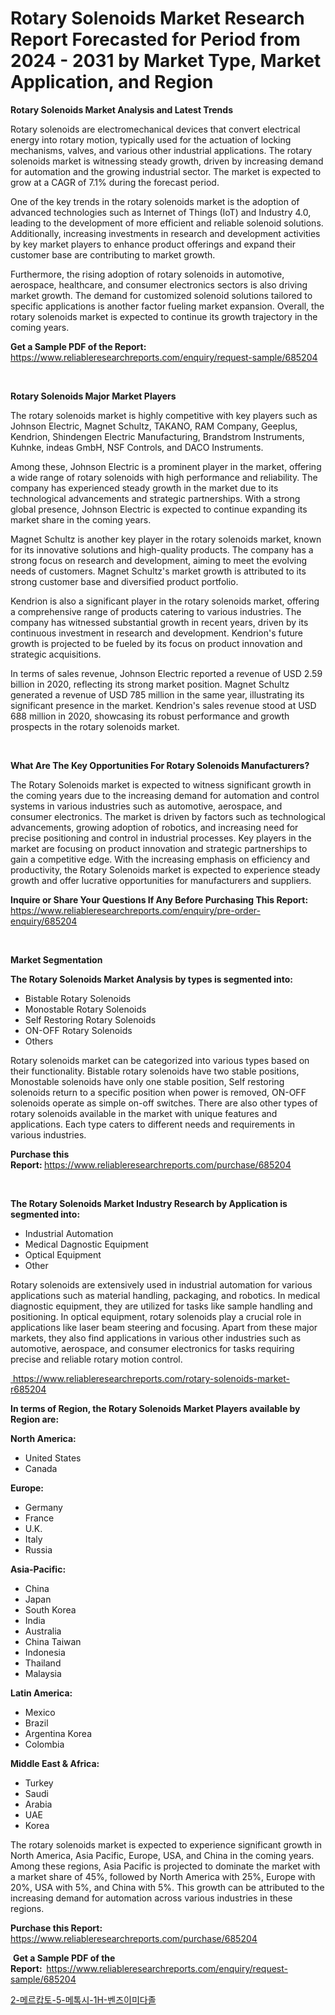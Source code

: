 <p><h1>Rotary Solenoids Market Research Report Forecasted for Period from 2024 -  2031 by Market Type, Market Application, and Region</h1></p><p><strong>Rotary Solenoids Market Analysis and Latest Trends</strong></p>
<p><p>Rotary solenoids are electromechanical devices that convert electrical energy into rotary motion, typically used for the actuation of locking mechanisms, valves, and various other industrial applications. The rotary solenoids market is witnessing steady growth, driven by increasing demand for automation and the growing industrial sector. The market is expected to grow at a CAGR of 7.1% during the forecast period.</p><p>One of the key trends in the rotary solenoids market is the adoption of advanced technologies such as Internet of Things (IoT) and Industry 4.0, leading to the development of more efficient and reliable solenoid solutions. Additionally, increasing investments in research and development activities by key market players to enhance product offerings and expand their customer base are contributing to market growth.</p><p>Furthermore, the rising adoption of rotary solenoids in automotive, aerospace, healthcare, and consumer electronics sectors is also driving market growth. The demand for customized solenoid solutions tailored to specific applications is another factor fueling market expansion. Overall, the rotary solenoids market is expected to continue its growth trajectory in the coming years.</p></p>
<p><strong>Get a Sample PDF of the Report:&nbsp;</strong> <a href="https://www.reliableresearchreports.com/enquiry/request-sample/685204">https://www.reliableresearchreports.com/enquiry/request-sample/685204</a></p>
<p>&nbsp;</p>
<p><strong>Rotary Solenoids Major Market Players</strong></p>
<p><p>The rotary solenoids market is highly competitive with key players such as Johnson Electric, Magnet Schultz, TAKANO, RAM Company, Geeplus, Kendrion, Shindengen Electric Manufacturing, Brandstrom Instruments, Kuhnke, indeas GmbH, NSF Controls, and DACO Instruments.</p><p>Among these, Johnson Electric is a prominent player in the market, offering a wide range of rotary solenoids with high performance and reliability. The company has experienced steady growth in the market due to its technological advancements and strategic partnerships. With a strong global presence, Johnson Electric is expected to continue expanding its market share in the coming years.</p><p>Magnet Schultz is another key player in the rotary solenoids market, known for its innovative solutions and high-quality products. The company has a strong focus on research and development, aiming to meet the evolving needs of customers. Magnet Schultz's market growth is attributed to its strong customer base and diversified product portfolio.</p><p>Kendrion is also a significant player in the rotary solenoids market, offering a comprehensive range of products catering to various industries. The company has witnessed substantial growth in recent years, driven by its continuous investment in research and development. Kendrion's future growth is projected to be fueled by its focus on product innovation and strategic acquisitions.</p><p>In terms of sales revenue, Johnson Electric reported a revenue of USD 2.59 billion in 2020, reflecting its strong market position. Magnet Schultz generated a revenue of USD 785 million in the same year, illustrating its significant presence in the market. Kendrion's sales revenue stood at USD 688 million in 2020, showcasing its robust performance and growth prospects in the rotary solenoids market.</p></p>
<p>&nbsp;</p>
<p><strong>What Are The Key Opportunities For Rotary Solenoids Manufacturers?</strong></p>
<p><p>The Rotary Solenoids market is expected to witness significant growth in the coming years due to the increasing demand for automation and control systems in various industries such as automotive, aerospace, and consumer electronics. The market is driven by factors such as technological advancements, growing adoption of robotics, and increasing need for precise positioning and control in industrial processes. Key players in the market are focusing on product innovation and strategic partnerships to gain a competitive edge. With the increasing emphasis on efficiency and productivity, the Rotary Solenoids market is expected to experience steady growth and offer lucrative opportunities for manufacturers and suppliers.</p></p>
<p><strong>Inquire or Share Your Questions If Any Before Purchasing This Report:</strong> <a href="https://www.reliableresearchreports.com/enquiry/pre-order-enquiry/685204">https://www.reliableresearchreports.com/enquiry/pre-order-enquiry/685204</a></p>
<p>&nbsp;</p>
<p><strong>Market Segmentation</strong></p>
<p><strong>The Rotary Solenoids Market Analysis by types is segmented into:</strong></p>
<p><ul><li>Bistable Rotary Solenoids</li><li>Monostable Rotary Solenoids</li><li>Self Restoring Rotary Solenoids</li><li>ON-OFF Rotary Solenoids</li><li>Others</li></ul></p>
<p><p>Rotary solenoids market can be categorized into various types based on their functionality. Bistable rotary solenoids have two stable positions, Monostable solenoids have only one stable position, Self restoring solenoids return to a specific position when power is removed, ON-OFF solenoids operate as simple on-off switches. There are also other types of rotary solenoids available in the market with unique features and applications. Each type caters to different needs and requirements in various industries.</p></p>
<p><strong>Purchase this Report:&nbsp;</strong><a href="https://www.reliableresearchreports.com/purchase/685204">https://www.reliableresearchreports.com/purchase/685204</a></p>
<p>&nbsp;</p>
<p><strong>The Rotary Solenoids Market Industry Research by Application is segmented into:</strong></p>
<p><ul><li>Industrial Automation</li><li>Medical Dagnostic Equipment</li><li>Optical Equipment</li><li>Other</li></ul></p>
<p><p>Rotary solenoids are extensively used in industrial automation for various applications such as material handling, packaging, and robotics. In medical diagnostic equipment, they are utilized for tasks like sample handling and positioning. In optical equipment, rotary solenoids play a crucial role in applications like laser beam steering and focusing. Apart from these major markets, they also find applications in various other industries such as automotive, aerospace, and consumer electronics for tasks requiring precise and reliable rotary motion control.</p></p>
<p><a href="https://www.reliableresearchreports.com/rotary-solenoids-market-r685204">&nbsp;https://www.reliableresearchreports.com/rotary-solenoids-market-r685204</a></p>
<p><strong>In terms of Region, the Rotary Solenoids Market Players available by Region are:</strong></p>
<p>
    <p> <strong> North America: </strong>
        <ul>
            <li>United States</li>
            <li>Canada</li>
        </ul>
        </p> 
    <p> <strong> Europe: </strong>
        <ul>
            <li>Germany</li>
            <li>France</li>
            <li>U.K.</li>
            <li>Italy</li>
            <li>Russia</li>
        </ul>
        </p> 
    <p> <strong> Asia-Pacific: </strong>
        <ul>
            <li>China</li>
            <li>Japan</li>
            <li>South Korea</li>
            <li>India</li>
            <li>Australia</li>
            <li>China Taiwan</li>
            <li>Indonesia</li>
            <li>Thailand</li>
            <li>Malaysia</li>
        </ul>
        </p> 
    <p> <strong> Latin America: </strong>
        <ul>
            <li>Mexico</li>
            <li>Brazil</li>
            <li>Argentina Korea</li>
            <li>Colombia</li>
        </ul>
        </p> 
    <p> <strong> Middle East & Africa: </strong>
        <ul>
            <li>Turkey</li>
            <li>Saudi</li>
            <li>Arabia</li>
            <li>UAE</li>
            <li>Korea</li>
        </ul>
    </p>
    </p>
<p><p>The rotary solenoids market is expected to experience significant growth in North America, Asia Pacific, Europe, USA, and China in the coming years. Among these regions, Asia Pacific is projected to dominate the market with a market share of 45%, followed by North America with 25%, Europe with 20%, USA with 5%, and China with 5%. This growth can be attributed to the increasing demand for automation across various industries in these regions.</p></p>
<p><strong>Purchase this Report: </strong><a href="https://www.reliableresearchreports.com/purchase/685204">https://www.reliableresearchreports.com/purchase/685204</a></p>
<p>&nbsp;<strong>Get a Sample PDF of the Report:&nbsp;&nbsp;</strong><a href="https://www.reliableresearchreports.com/enquiry/request-sample/685204">https://www.reliableresearchreports.com/enquiry/request-sample/685204</a></p>
<p><strong></strong></p>
<p><p><a href="https://github.com/njolsky1/Market-Research-Report-List-1/blob/main/9131768108640.md">2-메르캅토-5-메톡시-1H-벤즈이미다졸</a></p></p>